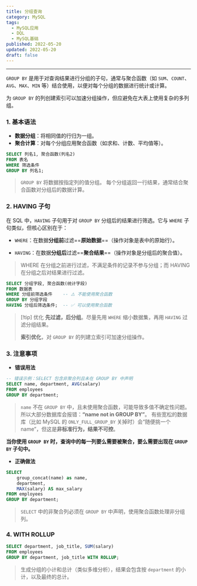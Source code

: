 ```yaml
---
title: 分组查询
category: MySQL
tags:
  - MySQL应用
  - DQL
  - MySQL基础
published: 2022-05-20
updated: 2022-05-20
draft: false
---
```

---

`GROUP BY` 是用于对查询结果进行分组的子句，通常与聚合函数（如 `SUM`、`COUNT`、`AVG`、`MAX`、`MIN` 等）结合使用，以便对每个分组的数据进行统计或计算。

为 `GROUP BY` 的列创建索引可以加速分组操作，但应避免在大表上使用复杂的多列组。

### 1. 基本语法

+ **数据分组**：将相同值的行归为一组。
+ **聚合计算**：对每个分组应用聚合函数（如求和、计数、平均值等）。

```sql
SELECT 列名1, 聚合函数(列名2)
FROM 表名
WHERE 筛选条件
GROUP BY 列名1;
```

> `GROUP BY` 将数据按指定列的值分组。
> 每个分组返回一行结果，通常结合聚合函数对分组后的数据计算。


### 2. HAVING 子句

在 SQL 中，`HAVING` 子句用于对 `GROUP BY` 分组后的结果进行筛选。它与 `WHERE` 子句类似，但核心区别在于：

+ `WHERE`：在数据**分组前**过滤==**原始数据**==（操作对象是表中的原始行）。

+ `HAVING`：在数据**分组后**过滤==**聚合结果**==（操作对象是分组后的聚合值）。

> WHERE 在分组之前进行过滤，不满足条件的记录不参与分组；而 HAVING 在分组之后对结果进行过滤。

``` sql
SELECT 分组字段, 聚合函数(统计字段)
FROM 数据表
WHERE 分组前筛选条件    -- ⚠️ 不能使用聚合函数
GROUP BY 分组字段
HAVING 分组后筛选条件;  -- ✅ 可以使用聚合函数
```

> [!tip] 优化 
> **先过滤，后分组**。尽量先用 `WHERE` 缩小数据集，再用 `HAVING` 过滤分组结果。
>  
> **索引优化**，对 `GROUP BY` 的列建立索引可加速分组操作。

### 3. 注意事项

+ **错误用法**

```sql
-- 错误示例：SELECT 包含非聚合列且未在 GROUP BY 中声明
SELECT name, department, AVG(salary)
FROM employees
GROUP BY department;
```

> `name` 不在 `GROUP BY` 中，且未使用聚合函数，可能导致多值不确定性问题。所以大部分数据库会报错：**“name not in GROUP BY”**。  有些宽松的数据库（比如 MySQL 的 `ONLY_FULL_GROUP_BY` 关掉时）会“随便挑一个 name”，但这是**非标准行为，结果不可控**。


**当你使用 `GROUP BY` 时，查询中的每一列要么需要被聚合，要么需要出现在 `GROUP BY` 子句中。**

+ **正确做法**

```sql
SELECT 
	group_concat(name) as name,
	department, 
	MAX(salary) AS max_salary
FROM employees
GROUP BY department;
```

> `SELECT` 中的非聚合列必须在 `GROUP BY` 中声明，使用聚合函数处理非分组列。

### 4. WITH ROLLUP

```sql
SELECT department, job_title, SUM(salary)
FROM employees
GROUP BY department, job_title WITH ROLLUP;
```

> 生成分组的小计和总计（类似多维分析），结果会包含按 `department` 的小计，以及最终的总计。
